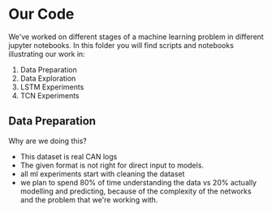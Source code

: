 # Our Code

We've worked on different stages of a machine learning problem in different jupyter notebooks. In this folder you will find scripts and notebooks illustrating our work in:
1. Data Preparation
2. Data Exploration
3. LSTM Experiments
4. TCN Experiments

## Data Preparation

Why are we doing this?
* This dataset is real CAN logs 
* The given format is not right for direct input to models.
* all ml experiments start with cleaning the dataset
* we plan to spend 80% of time understanding the data vs 20% actually modelling and predicting, because of the complexity of the networks and the problem that we're working with.


